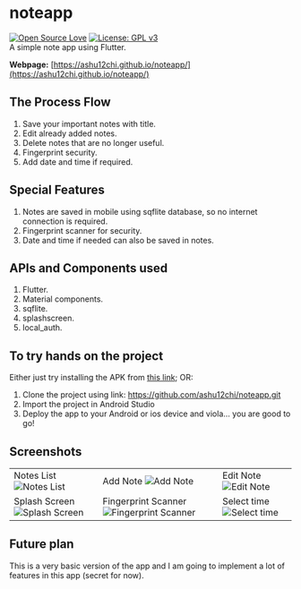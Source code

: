 # noteapp
[![Open Source Love](https://badges.frapsoft.com/os/v1/open-source.png?v=103)](https://github.com/ellerbrock/open-source-badges/)
[![License: GPL v3](https://img.shields.io/badge/License-GPLv3-blue.svg)](https://www.gnu.org/licenses/gpl-3.0)<br>
A simple note app using Flutter.

**Webpage:** [https://ashu12chi.github.io/noteapp/](https://ashu12chi.github.io/noteapp/)

## The Process Flow

1. Save your important notes with title.
2. Edit already added notes.
3. Delete notes that are no longer useful.
4. Fingerprint security.
5. Add date and time if required.

## Special Features

1. Notes are saved in mobile using sqflite database, so no internet connection is required.
2. Fingerprint scanner for security.
3. Date and time if needed can also be saved in notes.

## APIs and Components used

1. Flutter.
2. Material components.
3. sqflite.
4. splashscreen.
5. local_auth.

## To try hands on the project
Either just try installing the APK from [this link](https://github.com/ashu12chi/noteapp/releases/tag/First-Release); OR:
1. Clone the project using link: https://github.com/ashu12chi/noteapp.git
2. Import the project in Android Studio
3. Deploy the app to your Android or ios device and viola... you are good to go!

## Screenshots

|  |  |  |
|--|--|--|
|Notes List ![Notes List](https://github.com/ashu12chi/noteapp/blob/master/Screnshots/notes.png?raw=true)|Add Note ![Add Note](https://github.com/ashu12chi/noteapp/blob/master/Screnshots/addnote.png?raw=true)|Edit Note ![Edit Note](https://github.com/ashu12chi/noteapp/blob/master/Screnshots/editnote.png?raw=true)|
|Splash Screen ![Splash Screen](https://github.com/ashu12chi/noteapp/blob/master/Screnshots/splashscreen.png?raw=true)|Fingerprint Scanner ![Fingerprint Scanner](https://github.com/ashu12chi/noteapp/blob/master/Screnshots/fingerscanner.png?raw=true)|Select time ![Select time](https://github.com/ashu12chi/noteapp/blob/master/Screnshots/selecttime.png?raw=true)|Calender ![Calender](https://github.com/ashu12chi/noteapp/blob/master/Screnshots/calender.png?raw=true)|

## Future plan

This is a very basic version of the app and I am going to implement a lot of features in this app (secret for now).
